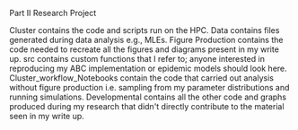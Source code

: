 Part II Research Project

Cluster contains the code and scripts run on the HPC.
Data contains files generated during data analysis e.g., MLEs.
Figure Production contains the code needed to recreate all the figures and diagrams present in my write up.
src contains custom functions that I refer to; anyone interested in reproducing my ABC implementation or epidemic models should look here.
Cluster_workflow_Notebooks contain the code that carried out analysis without figure production i.e. sampling from my parameter distributions and running simulations.
Developmental contains all the other code and graphs produced during my research that didn't directly contribute to the material seen in my write up.
